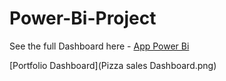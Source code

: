 # Power-Bi-Project

See the full Dashboard here - [App Power Bi](https://app.powerbi.com/view?r=eyJrIjoiZGUyNDQzNzktZGQ4Yy00MDAxLWI0YWEtZjdlZTljYTQ5OTBiIiwidCI6IjA0ZTc1NWFmLTM0NjEtNDYyOS04M2RmLTA5ZDZiYjBkMjdjYSJ9)

[Portfolio Dashboard](Pizza sales Dashboard.png)
